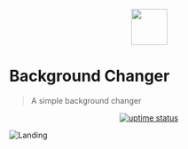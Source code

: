 <p align="center">
  <img src="./public/logo.png" lt="Logo" width="65" />
<p>

# Background Changer
> A simple background changer

<p align="center">
  <a href="https://uptime.betterstack.com/?utm_source=status_badge">
    <img src="https://uptime.betterstack.com/status-badges/v3/monitor/167ra.svg" alt="uptime status">
  </a>
</p>

![Landing](public/previews/hero.webp)
